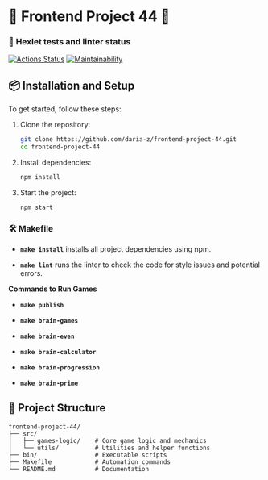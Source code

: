 # 🌟 **Frontend Project 44** 🌟

### 🚦 **Hexlet tests and linter status**
[![Actions Status](https://github.com/daria-z/frontend-project-44/actions/workflows/hexlet-check.yml/badge.svg)](https://github.com/daria-z/frontend-project-44/actions)
[![Maintainability](https://api.codeclimate.com/v1/badges/49edea7ca409bfa4fe91/maintainability)](https://codeclimate.com/github/daria-z/frontend-project-44/maintainability)


## 📦 Installation and Setup

To get started, follow these steps:

1. Clone the repository:
   ```bash
   git clone https://github.com/daria-z/frontend-project-44.git
   cd frontend-project-44
   ```

2. Install dependencies:
   ```bash
   npm install
   ```

3. Start the project:
   ```bash
   npm start
   ```

### 🛠️ **Makefile**

- **`make install`**
  installs all project dependencies using npm.

- **`make lint`**
  runs the linter to check the code for style issues and potential errors.

**Commands to Run Games**

- **`make publish`**

- **`make brain-games`**

- **`make brain-even`**

- **`make brain-calculator`**

- **`make brain-progression`**

- **`make brain-prime`**

## 📂 Project Structure
```
frontend-project-44/
├── src/
│   ├── games-logic/    # Core game logic and mechanics
│   └── utils/          # Utilities and helper functions
├── bin/                # Executable scripts
├── Makefile            # Automation commands
└── README.md           # Documentation
```
